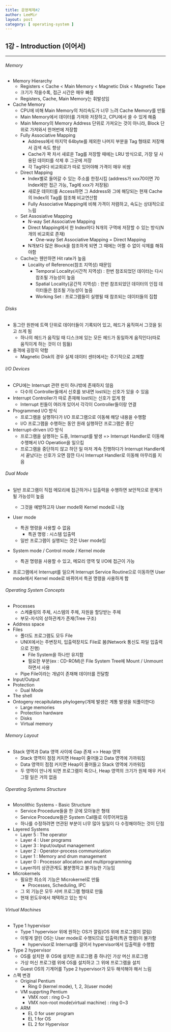 ```yaml
---
title: 운영체제#2
author: LeeMir
layout: post
category: [ operating-system ]
---
```


## 1강 - Introduction (이어서)

- - -

###### Memory

- Memory Hierarchy
  - Registers < Cache < Main Memory < Magnetic Disk < Magnetic Tape
  - 크기가 작을수록, 접근 시간은 매우 빠름
  - Registers, Cache, Main Memory는 휘발성임
- Cache Memory
  - CPU에 비해 Main Memory의 처리속도가 너무 느려 Cache Memory를 만듦
  - Main Memory에서 데이터를 가져와 저장하고, CPU에서 쓸 수 있게 해줌
  - Main Memory의 Memory Address 단위로 가져오는 것이 아니라, Block 단위로 가져와서 한꺼번에 저장함
  - Fully Associative Mapping
    - Address에서 마지막 64byte를 제외한 나머지 부분을 Tag 형태로 저장해서 검색 속도 향상
    - Cache가 꽉 차서 새로운 Tag를 저장할 때에는 LRU 방식으로, 가장 덜 사용된 데이터를 삭제 후 그곳에 저장
    - 각 Tag마다 비교회로가 따로 있어야해 가격이 매우 비쌈
  - Direct Mapping
    - Index별로 들어갈 수 있는 주소를 한정시킴 (address가 xxx70이면 70 Index에만 접근 가능, Tag에 xxx가 저장됨)
    - 새로운 데이터를 Access하면 그 Address와 그에 해당되는 현재 Cache의 Index의 Tag를 참조해 비교연산함
    - Fully Associative Mapping에 비해 가격이 저렴하고, 속도는 상대적으로 느림
  - Set Assosiative Mapping
    - N-way Set Associative Mapping
    - Direct Mapping에서 한 Index마다 N개의 구역에 저장할 수 있는 방식(N개의 비교회로 존재)
      - One-way Set Associative Mapping = Direct Mapping
    - N개보다 많은 Block을 참조하게 되면 그 때에는 어쩔 수 없이 삭제를 해줘야함
  - Cache는 웬만하면 Hit rate가 높음
    - Locality of Reference(참조 지역성) 때문임
      - Temporal Locality(시간적 지역성) : 한번 참조되었던 데이터는 다시 참조될 가능성이 높음
      - Spatial Locality(공간적 지역성) : 한번 참조되었던 데이터의 인접 데이터들은 참조될 가능성이 높음
      - Working Set : 프로그램들이 실행될 때 참조되는 데이터들의 집합



###### Disks

- 동그란 원판에 트랙 단위로 데이터들이 기록되어 있고, 헤드가 움직여서 그것을 읽고 쓰게 됨
  - 하나의 헤드가 움직일 때 디스크에 있는 모든 헤드가 동일하게 움직인다(따로 움직이게 하는 것이 더 힘듦)
- 충격에 굉장히 약함
  - Magnetic Disk의 경우 실제 데이터 센터에서는 주기적으로 교체함



###### I/O Devices

- CPU에는 Interrupt 관련 핀이 하나밖에 존재하지 않음
  - 다수의 Controller들에서 신호를 보내면 lost되는 신호가 있을 수 있음
- Interrupt Controller가 따로 존재해 lost되는 신호가 없게 함
  - Interrupt 핀들이 여러개 있어서 각각이 Controller들이랑 연결
- Programmed I/O 방식
  - 프로그램을 실행하다가 I/O 프로그램으로 이동해 해당 내용을 수행함
  - I/O 프로그램을 수행하는 동안 원래 실행하던 프로그램은 중단
- Interrupt-driven I/O 방식
  - 프로그램을 실행하는 도중, Interrupt를 발생 => Interrupt Handler로 이동해 수행해서 I/O Operation을 일으킴
  - 프로그램을 중단하지 않고 하던 일 마저 계속 진행하다가 Interrupt Handler에서 끝났다는 신호가 오면 잠깐 다시 Interrupt Handler로 이동해 마무리를 지음



###### Dual Mode

- 일반 프로그램이 직접 메모리에 접근하거나 입출력을 수행하면 보안적으로 문제가 될 가능성이 높음
  - 그것을 예방하고자 User mode와 Kernel mode로 나눔 

- User mode
  - 특권 명령을 사용할 수 없음
    - 특권 명령 : 시스템 입출력
  - 일반 프로그램이 실행되는 것은 User mode임
- System mode / Control mode / Kernel mode
  - 특권 명령을 사용할 수 있고, 메모리 영역 및 I/O에 접근이 가능
- 프로그램에서 Interrupt를 일으켜 Interrupt Service Routine으로 이동하면 User mode에서 Kernel mode로 바뀌어서 특권 명령을 사용하게 함



###### Operating System Concepts

- Processes
  - 스케쥴링의 주체, 시스템의 주체, 자원을 할당받는 주체
  - 부모-자식의 상하관계가 존재(Tree 구조)
- Address space
- Files
  - 폴더도 프로그램도 모두 File
  - UNIX에서는 주변장치, 입출력장치도 File로 봄(Network 통신도 파일 입출력으로 진행)
    - File System을 하나만 유지함
    - 필요한 부분(ex : CD-ROM)은 File System Tree에 Mount / Unmount하면서 사용
  - Pipe File이라는 개념이 존재해 데이터를 전달함
- Input/Output
- Protection
  - Dual Mode
- The shell
- Ontogeny recapitulates phylogeny(개체 발생은 계통 발생을 되풀이한다)
  - Large memories
  - Protection hardware
  - Disks
  - Virtual memory



###### Memory Layout

- Stack 영역과 Data 영역 사이에 Gap 존재 => Heap 영역
  - Stack 영역이 점점 커지면 Heap이 줄어들고 Data 영역에 가까워짐
  - Data 영역이 점점 커지면 Heap이 줄어들고 Stack 영역에 가까워짐
  - 두 영역이 만나게 되면 프로그램이 죽으나, Heap 영역의 크기가 원체 매우 커서 그럴 일은 거의 없음



###### Operating Systems Structure

- Monolithic Systems - Basic Structure
  - Service Procedure들을 한 곳에 모아놓은 형태
  - Service Procedure들은 System Call들로 이루어져있음
  - 하나를 수정하려면 연관된 부분이 너무 많아 일일이 다 수정해야하는 것이 단점
- Layered Systems
  - Layer 5 : The operator
  - Layer 4 : User programs
  - Layer 3 : Input/output management
  - Layer 2 : Operator-process communication
  - Layer 1 : Memory and drum management
  - Layer 0 : Processor allocation and multiprogramming
  - Layer끼리 상관관계도 불분명하고 불가능한 기능임
- Microkernels
  - 필요한 최소의 기능은 Microkernel로 만듦
    - Processes, Scheduling, IPC
  - 그 외 기능은 모두 서버 프로그램 형태로 만듦
  - 현재 윈도우에서 채택하고 있는 방식



###### Virtual Machines

- Type 1 hypervisor
  - Type 1 hypervisor 위에 원하는 OS가 깔림(OS 위에 프로그램이 깔림)
  - 이렇게 깔린 OS는 User mode로 수행되므로 입출력(특권 명령)이 불가함
    - hypervisor로 Interrupt를 걸어서 hypervisor에서 입출력을 수행함
- Type 2 hypervisor
  - OS를 설치한 후 OS에 설치한 프로그램 중 하나인 가상 머신 프로그램
  - 가상 머신 프로그램 위에 OS를 설치하고 그 위에 프로그램을 설치
  - Guest OS의 기계어를 Type 2 hypervisor가 모두 해석해야 해서 느림
- 스펙 변경
  - Original Pentium
    - Ring 0 (kernel mode), 1, 2, 3(user mode)
  - VM supprting Pentium
    - VMX root : ring 0~3
    - VMX non-root mode(virtual machine) : ring 0~3
  - ARM
    - EL 0 for user program
    - EL 1 for OS
    - EL 2 for Hypervisor